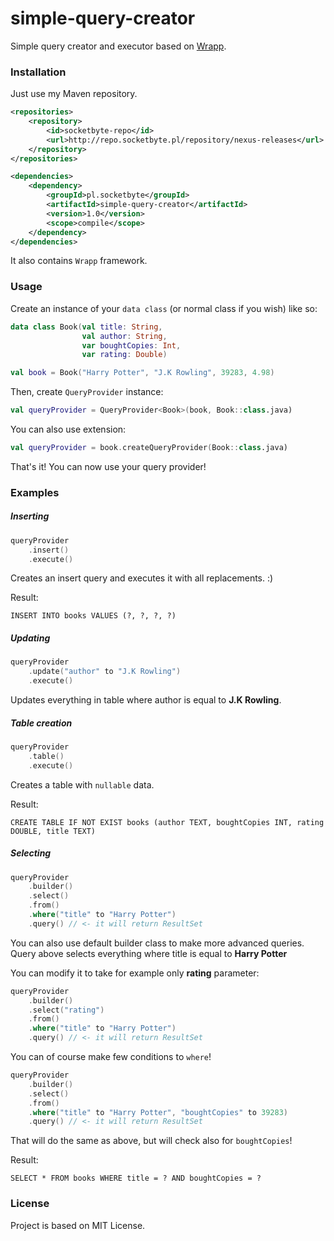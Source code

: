 # simple-query-creator
Simple query creator and executor based on [Wrapp](https://github.com/SocketByte/Wrapp).

### Installation
Just use my Maven repository.
```xml
<repositories>
    <repository>
        <id>socketbyte-repo</id>
        <url>http://repo.socketbyte.pl/repository/nexus-releases</url>
    </repository>
</repositories>

<dependencies>
    <dependency>
        <groupId>pl.socketbyte</groupId>
        <artifactId>simple-query-creator</artifactId>
        <version>1.0</version>
        <scope>compile</scope>
    </dependency>
</dependencies>
```
It also contains `Wrapp` framework.

### Usage
Create an instance of your `data class` (or normal class if you wish)
like so:
```kotlin
data class Book(val title: String,
                val author: String,
                var boughtCopies: Int,
                var rating: Double)

```
```kotlin
val book = Book("Harry Potter", "J.K Rowling", 39283, 4.98)
```
Then, create `QueryProvider` instance:
```kotlin
val queryProvider = QueryProvider<Book>(book, Book::class.java)
```
You can also use extension:
```kotlin
val queryProvider = book.createQueryProvider(Book::class.java)
```
That's it! You can now use your query provider!

### Examples
##### Inserting
```kotlin
queryProvider
    .insert()
    .execute()
```
Creates an insert query and executes it with all replacements. :)

Result:
```
INSERT INTO books VALUES (?, ?, ?, ?)
```

##### Updating
```kotlin
queryProvider
    .update("author" to "J.K Rowling")
    .execute()
```
Updates everything in table where author is equal to **J.K Rowling**.

##### Table creation
```kotlin
queryProvider
    .table()
    .execute()
```
Creates a table with `nullable` data.

Result:
```
CREATE TABLE IF NOT EXIST books (author TEXT, boughtCopies INT, rating DOUBLE, title TEXT)
```

##### Selecting
```kotlin
queryProvider
    .builder()
    .select()
    .from()
    .where("title" to "Harry Potter")
    .query() // <- it will return ResultSet
```
You can also use default builder class to make more advanced queries.
Query above selects everything where title is equal to **Harry Potter**

You can modify it to take for example only **rating** parameter:
```kotlin
queryProvider
    .builder()
    .select("rating")
    .from()
    .where("title" to "Harry Potter")
    .query() // <- it will return ResultSet
```
You can of course make few conditions to `where`!
```kotlin
queryProvider
    .builder()
    .select()
    .from()
    .where("title" to "Harry Potter", "boughtCopies" to 39283)
    .query() // <- it will return ResultSet
```
That will do the same as above, but will check also for `boughtCopies`!

Result:
```
SELECT * FROM books WHERE title = ? AND boughtCopies = ?
```

### License
Project is based on MIT License.